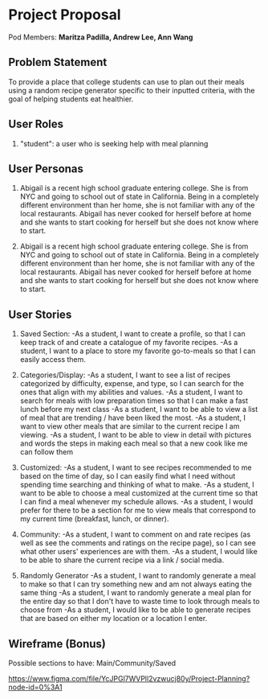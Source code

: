 # Project Proposal

Pod Members: **Maritza Padilla, Andrew Lee, Ann Wang**

## Problem Statement

To provide a place that college students can use to plan out their meals using a random recipe generator specific to their inputted criteria, with the goal of helping students eat healthier.

## User Roles

1. "student": a user who is seeking help with meal planning

## User Personas

1. Abigail is a recent high school graduate entering college. She is from NYC and going to school out of state in California. Being in a completely different environment than her home, she is not familiar with any of the local restaurants. Abigail has never cooked for herself before at home and she wants to start cooking for herself but she does not know where to start. 

2. Abigail is a recent high school graduate entering college. She is from NYC and going to school out of state in California. Being in a completely different environment than her home, she is not familiar with any of the local restaurants. Abigail has never cooked for herself before at home and she wants to start cooking for herself but she does not know where to start. 

## User Stories

1. Saved Section:
 -As a student, I want to create a profile, so that I can keep track of and create a catalogue of my favorite recipes.
 -As a student, I want to a place to store my favorite go-to-meals so that I can easily access them.
 
2. Categories/Display:
 -As a student, I want to see a list of recipes categorized by difficulty, expense, and type, so I can search for the ones that align with my abilities and values.
 -As a student, I want to search for meals with low preparation times so that I can make a fast lunch before my next class
 -As a student, I want to be able to view a list of meal that are trending / have been liked the most.
 -As a student, I want to view other meals that are similar to the current recipe I am viewing.
 -As a student, I want to be able to view in detail with pictures and words the steps in making each meal so that a new cook like me can follow them
 
3. Customized:
-As a student, I want to see recipes recommended to me based on the time of day, so I can easily find what I need without spending time searching and thinking of what to make.
-As a student, I want to be able to choose a meal customized at the current time so that I can find a meal whenever my schedule allows.
-As a student, I would prefer for there to be a section for me to view meals that correspond to my current time (breakfast, lunch, or dinner).

4. Community:
-As a student, I want to comment on and rate recipes (as well as see the comments and ratings on the recipe page), so I can see what other users' experiences are with them.
-As a student, I would like to be able to share the current recipe via a link / social media.

5. Randomly Generator
-As a student, I want to randomly generate a meal to make so that I can try something new and am not always eating the same thing
-As a student, I want to randomly generate a meal plan for the entire day so that I don't have to waste time to look through meals to choose from
-As a student, I would like to be able to generate recipes that are based on either my location or a location I enter.


## Wireframe (Bonus)

Possible sections to have: Main/Community/Saved

https://www.figma.com/file/YcJPGl7WVPll2vzwucj80y/Project-Planning?node-id=0%3A1
